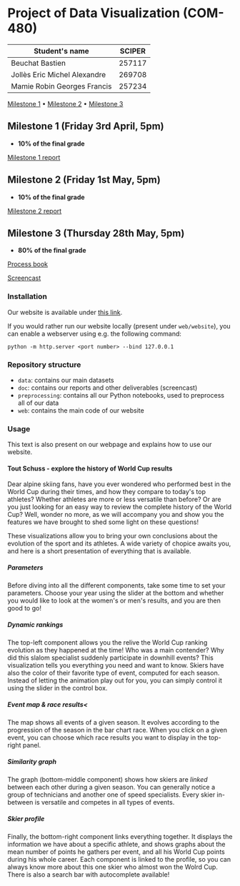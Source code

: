 # Project of Data Visualization (COM-480)

| Student's name               | SCIPER |
| ---------------------------- | ------ |
| Beuchat Bastien              | 257117 |
| Jollès Eric Michel Alexandre | 269708 |
| Mamie Robin Georges Francis  | 257234 |

[Milestone 1](#milestone-1-friday-3rd-april-5pm) • [Milestone 2](#milestone-2-friday-1st-may-5pm) • [Milestone 3](#milestone-3-thursday-28th-may-5pm)

## Milestone 1 (Friday 3rd April, 5pm)

- **10% of the final grade**

[Milestone 1 report](doc/milestone1.md)

## Milestone 2 (Friday 1st May, 5pm)

- **10% of the final grade**

[Milestone 2 report](/doc/milestone2.pdf)

## Milestone 3 (Thursday 28th May, 5pm)

- **80% of the final grade**

[Process book](/doc/process_book.pdf)

[Screencast](/doc/screencast.mp4)

### Installation

Our website is available under [this link](https://com-480-project-data-viz-le-6.github.io/).

If you would rather run our website locally (present under `web/website`), you can enable a webserver using e.g. the following command:

    python -m http.server <port number> --bind 127.0.0.1

### Repository structure

- `data`: contains our main datasets
- `doc`: contains our reports and other deliverables (screencast)
- `preprocessing`: contains all our Python notebooks, used to preprocess all of our data
- `web`: contains the main code of our website

### Usage

This text is also present on our webpage and explains how to use our website.

#### Tout Schuss - explore the history of World Cup results

Dear alpine skiing fans, have you ever wondered who performed best in the World Cup during their times, and how they compare to today's top athletes? Whether athletes are more or less versatile than before? Or are you just looking for an easy way to review the complete history of the World Cup? Well, wonder no more, as we will accompany you and show you the features we have brought to shed some light on these questions!

These visualizations allow you to bring your own conclusions about the evolution of the sport and its athletes. A wide variety of chopice awaits you, and here is a short presentation of everything that is available.

##### Parameters

Before diving into all the different components, take some time to set your parameters. Choose your year using the slider at the bottom and whether you would like to look at the women's or men's results, and you are then good to go!

##### Dynamic rankings

The top-left component allows you the relive the World Cup ranking evolution as they happened at the time! Who was a main contender? Why did this slalom specialist suddenly participate in downhill events? This visualization tells you everything you need and want to know. Skiers have also the color of their favorite type of event, computed for each season. Instead of letting the animation play out for you, you can simply control it using the slider in the control box.

##### Event map & race results<

The map shows all events of a given season. It evolves according to the progression of the season in the bar chart race. When you click on a given event, you can choose which race results you want to display in the top-right panel.

##### Similarity graph

The graph (bottom-middle component) shows how skiers are *linked* between each other during a given season. You can generally notice a group of technicians and another one of speed specialists. Every skier in-between is versatile and competes in all types of events.

##### Skier profile

Finally, the bottom-right component links everything together. It displays the information we have about a specific athlete, and shows graphs about the mean number of points he gathers per event, and all his World Cup points during his whole career. Each component is linked to the profile, so you can always know more about this one skier who almost won the Wolrd Cup. There is also a search bar with autocomplete available!